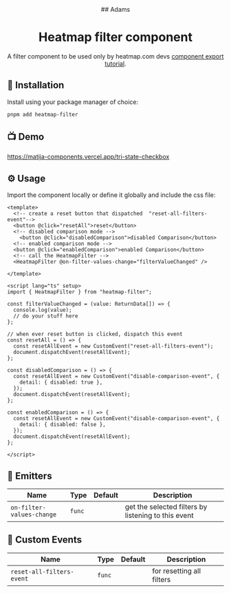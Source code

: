 <div align="center">
  ## Adams
</div>

<h1 align=center>Heatmap filter component</h1>
<p align=center>A filter component to be used only by heatmap.com devs <a href="https://dev.to/matijanovosel/making-and-distributing-a-ui-component-with-vue-3-and-vite-12lk"> component export tutorial</a>.</p>

## 🚀 Installation

Install using your package manager of choice:

```bash
pnpm add heatmap-filter
```

## 📺 Demo

https://matija-components.vercel.app/tri-state-checkbox

## ⚙️ Usage

Import the component locally or define it globally and include the css file:

```vue
<template>
  <!-- create a reset button that dispatched  "reset-all-filters-event"-->
  <button @click="resetAll">reset</button> 
  <!-- disabled comparison mode -->
    <button @click="disabledComparison">disabled Comparison</button>
  <!-- enabled comparison mode -->
  <button @click="enabledComparison">enabled Comparison</button>
  <!-- call the HeatmapFilter -->
  <HeatmapFilter @on-filter-values-change="filterValueChanged" />
  
</template>

<script lang="ts" setup>
import { HeatmapFilter } from "heatmap-filter";

const filterValueChanged = (value: ReturnData[]) => {
  console.log(value);
  // do your stuff here
};

// when ever reset button is clicked, dispatch this event
const resetAll = () => {
  const resetAllEvent = new CustomEvent("reset-all-filters-event");
  document.dispatchEvent(resetAllEvent);
};

const disabledComparison = () => {
  const resetAllEvent = new CustomEvent("disable-comparison-event", {
    detail: { disabled: true },
  });
  document.dispatchEvent(resetAllEvent);
};

const enabledComparison = () => {
  const resetAllEvent = new CustomEvent("disable-comparison-event", {
    detail: { disabled: false },
  });
  document.dispatchEvent(resetAllEvent);
};

</script>
```

## 📃 Emitters

| Name       | Type               | Default | Description                        |
| ---------- | ------------------ | ------- | ---------------------------------- |
| `on-filter-values-change`  | `func`     |         | get the selected filters by listening to this event             |

## 📃 Custom Events

| Name       | Type               | Default | Description                        |
| ---------- | ------------------ | ------- | ---------------------------------- |
| `reset-all-filters-event`  | `func`     |         | for resetting all filters            |

